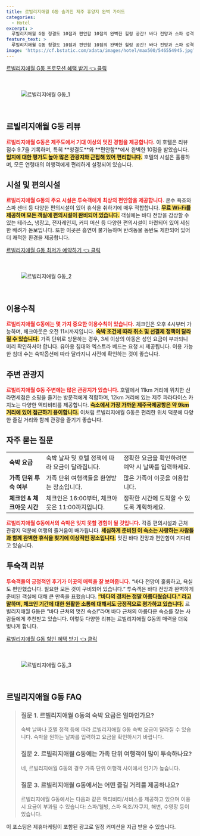 ```yaml
---
title: 르빌리지애월 G동 숨겨진 제주 휴양지 완벽 가이드
categories:
  - Hotel
excerpt: >
  루빌리지애월 G동 청결도 10점과 편안함 10점의 완벽한 힐링 공간! 바다 전망과 스파 성격의 편의시설까지 갖춘 이곳에서 제주에서의 특별한 시간을 만끽하세요.
feature_text: >
  루빌리지애월 G동 청결도 10점과 편안함 10점의 완벽한 힐링 공간! 바다 전망과 스파 성격의 편의시설까지 갖춘 이곳에서 제주에서의 특별한 시간을 만끽하세요.
image: 'https://cf.bstatic.com/xdata/images/hotel/max500/546554945.jpg?k=30eb8c343943f06d2fc6f2b002f3751348baa3d5a7909e731d56d58b24366c4f&o=&hp=1'
---
```


<p><a class="modoo-button" href="https://tinyurl.com/292jfkpa" rel="nofollow noopener">르빌리지애월 G동 프로모션 혜택 받기 👈 클릭</a></p><br/>
<figure class="image"><img alt="르빌리지애월 G동_1" src="https://cf.bstatic.com/xdata/images/hotel/max1024x768/568992920.jpg?k=d3f0faa9f8d65c544c4233dbe9fdd3b14fd242c5654b2dc6ec3ecbcbd9003944&amp;o=&amp;hp=1"/></figure><br/>
<h2 id="르빌리지애월_리뷰">르빌리지애월 G동 리뷰</h2>
<p><b><span style="color: #ee2323;">르빌리지애월 G동은 제주도에서 기대 이상의 멋진 경험을 제공합니다.</span></b> 이 호텔은 리뷰 점수 9.7을 기록하며, 특히 **청결도**와 **편안함**에서 완벽한 10점을 받았습니다. <b><span style="background-color: #ffe066;">입지에 대한 평가도 높아 많은 관광지와 근접해 있어 편리합니다.</span></b> 호텔의 시설은 훌륭하며, 모든 연령대의 여행객에게 편리하게 설정되어 있습니다.</p>
<h2 id="시설및편의시설">시설 및 편의시설</h2>
<p><b><span style="color: #ee2323;">르빌리지애월 G동의 주요 시설은 투숙객에게 최상의 편안함을 제공합니다.</span></b> 온수 욕조와 스파 센터 등 다양한 편의시설이 있어 휴식을 취하기에 매우 적합합니다. <b><span style="background-color: #ffe066;">무료 Wi-Fi를 제공하며 모든 객실에 편의시설이 완비되어 있습니다.</span></b> 객실에는 바다 전망을 감상할 수 있는 테라스, 냉장고, 전자레인지, 커피 머신 등 다양한 편의시설이 마련되어 있어 세심한 배려가 돋보입니다. 또한 이곳은 흡연이 불가능하며 반려동물 동반도 제한되어 있어 더 쾌적한 환경을 제공합니다.</p>
<p><a class="modoo-button" href="https://tinyurl.com/292jfkpa" rel="nofollow noopener">르빌리지애월 G동 최저가 예약하기 👈 클릭</a></p><br/>
<figure class="image"><img alt="르빌리지애월 G동_2" src="https://cf.bstatic.com/xdata/images/hotel/max500/546554945.jpg?k=30eb8c343943f06d2fc6f2b002f3751348baa3d5a7909e731d56d58b24366c4f&amp;o=&amp;hp=1"/></figure><br/>
<h2 id="이용수칙">이용수칙</h2>
<p><b><span style="color: #ee2323;">르빌리지애월 G동에는 몇 가지 중요한 이용수칙이 있습니다.</span></b> 체크인은 오후 4시부터 가능하며, 체크아웃은 오전 11시까지입니다. <b><span style="background-color: #ffe066;">숙박 조건에 따라 취소 및 선결제 정책이 달라질 수 있습니다.</span></b> 가족 단위로 방문하는 경우, 3세 이상의 아동은 성인 요금이 부과되니 미리 확인하셔야 합니다. 유아용 침대와 엑스트라 베드는 요청 시 제공됩니다. 이용 가능한 침대 수는 숙박옵션에 따라 달라지니 사전에 확인하는 것이 좋습니다.</p>
<h2 id="주변관광지">주변 관광지</h2>
<p><b><span style="color: #ee2323;">르빌리지애월 G동 주변에는 많은 관광지가 있습니다.</span></b> 호텔에서 11km 거리에 위치한 신라면세점은 쇼핑을 즐기는 방문객에게 적합하며, 12km 거리에 있는 제주 파라다이스 카지노는 다양한 액티비티를 제공합니다. <b><span style="background-color: #ffe066;">숙소에서 가장 가까운 제주국제공항은 약 9km 거리에 있어 접근하기 용이합니다.</span></b> 이처럼 르빌리지애월 G동은 편리한 위치 덕분에 다양한 즐길 거리와 함께 관광을 즐기기 좋습니다.</p>
<h2 id="자주묻는질문">자주 묻는 질문</h2>
<table>
<tr>
<td><b>숙박 요금</b></td>
<td>숙박 날짜 및 호텔 정책에 따라 요금이 달라집니다.</td>
<td>정확한 요금을 확인하려면 예약 시 날짜를 입력하세요.</td>
</tr>
<tr>
<td><b>가족 단위 투숙 여부</b></td>
<td>가족 단위 여행객들을 환영받는 장소입니다.</td>
<td>많은 가족이 이곳을 이용합니다.</td>
</tr>
<tr>
<td><b>체크인 &amp; 체크아웃 시간</b></td>
<td>체크인은 16:00부터, 체크아웃은 11:00까지입니다.</td>
<td>정확한 시간에 도착할 수 있도록 계획하세요.</td>
</tr>
</table>
<p><b><span style="color: #ee2323;">르빌리지애월 G동에서의 숙박은 잊지 못할 경험이 될 것입니다.</span></b> 각종 편의시설과 근처 관광지 덕분에 여행의 즐거움이 배가됩니다. <b><span style="background-color: #ffe066;">세심하게 준비된 이 숙소는 사랑하는 사람들과 함께 완벽한 휴식을 찾기에 이상적인 장소입니다.</span></b> 멋진 바다 전망과 편안함이 기다리고 있습니다.</p>
<h2 id="투숙객리뷰">투숙객 리뷰</h2>
<p><b><span style="color: #ee2323;">투숙객들의 긍정적인 후기가 이곳의 매력을 잘 보여줍니다.</span></b> “바다 전망이 훌륭하고, 욕실도 편안했습니다. 필요한 모든 것이 구비되어 있습니다.” 투숙객은 바다 전망과 완벽하게 준비된 객실에 대해 큰 만족을 표했습니다. <b><span style="background-color: #ffe066;">“바다의 경치는 정말 아름다웠습니다.” 라고 말하며, 체크인 기간에 대한 원활한 소통에 대해서도 긍정적으로 평가하고 있습니다.</span></b> 르빌리지애월 G동은 “바다 근처의 멋진 숙소!”라며 바다 근처의 아름다운 숙소를 찾는 사람들에게 추천받고 있습니다. 이렇듯 다양한 리뷰는 르빌리지애월 G동의 매력을 더욱 빛나게 합니다.</p>
<p><a class="modoo-button" href="https://tinyurl.com/292jfkpa" rel="nofollow noopener">르빌리지애월 G동 할인 혜택 받기 👈 클릭</a></p><br>

<figure class="image"><img src="https://cf.bstatic.com/xdata/images/hotel/max500/546554910.jpg?k=33e7ef613b84b1c315c2e807de41d9303ce80050863d54c4a9a9c8c9a5a6411c&o=&hp=1" alt="르빌리지애월 G동_3"></figure><br>
<h2 id="르빌리지애월 G동_FAQ">르빌리지애월 G동 FAQ</h2>
<div itemscope="" itemtype="https://schema.org/FAQPage"> 
<blockquote> 
<div itemscope="" itemprop="mainEntity" itemtype="https://schema.org/Question"> 
<h3 id="질문_1" itemprop="name">질문 1. 르빌리지애월 G동의 숙박 요금은 얼마인가요?</h3> 
<div itemscope="" itemprop="acceptedAnswer" itemtype="https://schema.org/Answer"> 
<span itemprop="text"> <p>숙박 날짜나 호텔 정책 등에 따라 르빌리지애월 G동 숙박 요금이 달라질 수 있습니다. 숙박을 원하는 날짜를 입력하고 요금을 확인하시기 바랍니다.</p> </span> 
</div> 
</div> 

<div itemscope="" itemprop="mainEntity" itemtype="https://schema.org/Question"> 
<h3 id="질문_2" itemprop="name">질문 2. 르빌리지애월 G동에는 가족 단위 여행객이 많이 투숙하나요?</h3> 
<div itemscope="" itemprop="acceptedAnswer" itemtype="https://schema.org/Answer"> 
<span itemprop="text"> <p>네, 르빌리지애월 G동의 경우 가족 단위 여행객 사이에서 인기가 높습니다.</p> </span> 
</div> 
</div> 

<div itemscope="" itemprop="mainEntity" itemtype="https://schema.org/Question"> 
<h3 id="질문_3" itemprop="name">질문 3. 르빌리지애월 G동에서는 어떤 즐길 거리를 제공하나요?</h3> 
<div itemscope="" itemprop="acceptedAnswer" itemtype="https://schema.org/Answer"> 
<span itemprop="text"> <p>르빌리지애월 G동에서는 다음과 같은 액티비티/서비스를 제공하고 있으며 이용 시 요금이 부과될 수 있습니다: 스파/웰빙, 스파 욕조/자쿠지, 해변, 수영장 등이 있습니다.</p> </span> 
</div> 
</div> 
</blockquote> 
</div><p>이 포스팅은 제휴마케팅이 포함된 광고로 일정 커미션을 지급 받을 수 있습니다.</p>

